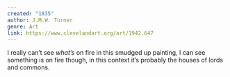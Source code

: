 ```yaml
---
created: "1835"
author: J.M.W. Turner
genre: Art
link: https://www.clevelandart.org/art/1942.647
---
```

I really can’t see *what’s* on fire in this smudged up painting, I can see something is on fire though, in this context it’s probably the houses of lords and commons.